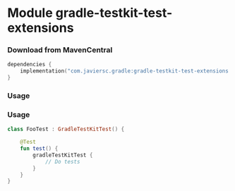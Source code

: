 # Module gradle-testkit-test-extensions

### Download from MavenCentral

```kotlin
dependencies {
    implementation("com.javiersc.gradle:gradle-testkit-test-extensions:$version")
}
```

### Usage

### Usage

```kotlin
class FooTest : GradleTestKitTest() {

    @Test
    fun test() {
        gradleTestKitTest {
            // Do tests
        }
    }
}
```
